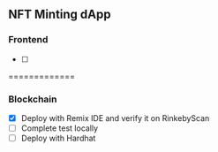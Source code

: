 ## **NFT Minting dApp**

### **Frontend**

-   [ ]

=============

### **Blockchain**

-   [x] Deploy with Remix IDE and verify it on RinkebyScan
-   [ ] Complete test locally
-   [ ] Deploy with Hardhat
